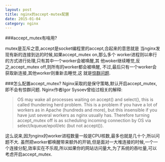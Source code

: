 ```yaml
---
layout: post
title: nginx的accept-mutex配置
date: 2015-01-04
category: nginx
---
```


###accept_mutex有啥用?

mutex是互斥之意,accept是socket编程里的accept,合起来的意思就是
当nginx发现有新的连接到达的时候,如果accept_mutex on,那么多个
worker进程则以串行的方式进行处理,只有其中一个worker会被唤醒,其
他woker继续睡觉,反之,accept_mutex off,则所有的worker都会被唤醒,
不过,最后只有一个worker会获取新连接,其他worker则重新去睡觉,这
就是[惊群问题](http://en.wikipedia.org/wiki/Thundering_herd_problem).

###怎么配置accept_mutex?
Nginx采取的是保守策略,默认开启accept_mutex,即不会有惊群问题.
Nginx作者Igor Sysoev曾给过相关的解释:

> OS may wake all processes waiting on accept() and select(), this is called thundering herd problem. This is a problem if you have a lot of workers as in Apache (hundreds and more), but this insensible if you have just several workers as nginx usually has. Therefore turning accept_mutex off is as scheduling incoming connection by OS via select/kqueue/epoll/etc (but not accept()).

这么说来,因为nginx的worker进程数量一般是CPU核数,最多也就是几十个,所以问题不大.
虽然把worker都唤醒带来额外的开销,但是面对一大堆连接的时候,一个一个连接分配,效率实在不乐观,所以如果你的网站访问量大,为了系统的吞吐量,可以考虑开启accept_mutex.
